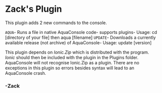 # **Zack's Plugin** #
This plugin adds 2 new commands to the console.

`AQUA`- Runs a file in native AquaConsole code- supports plugins- Usage: cd [directory of your file] then aqua [filename]
`UPDATE`- Downloads a currently available release (not archive) of AquaConsole- Usage: update [version]

This plugin depends on *Ionic.Zip* which is distributed with the program. *Ionic* should then be included with the plugin in the Plugins folder. AquaConsole will not recognise Ionic.Zip as a plugin.
There are no exceptions in this plugin so errors besides syntax will lead to an AquaConsole crash.

### -Zack ###
